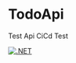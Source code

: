 # TodoApi
Test Api
CiCd Test

[![.NET](https://github.com/Sershin7/TodoApi/actions/workflows/build.yml/badge.svg?branch=test%2FaddTestStepToBuild)](https://github.com/Sershin7/TodoApi/actions/workflows/build.yml)

